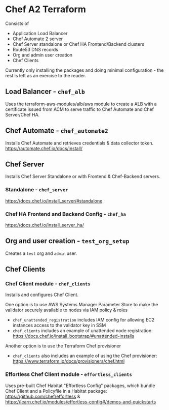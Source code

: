 # Chef A2 Terraform

Consists of
* Application Load Balancer
* Chef Automate 2 server
* Chef Server standalone or Chef HA Frontend/Backend clusters
* Route53 DNS records
* Org and admin user creation
* Chef Clients

Currently only installing the packages and doing minimal configuration - the rest is left as an exercise to the reader.

## Load Balancer - `chef_alb`
Uses the terraform-aws-modules/alb/aws module to create a ALB with a certificate issued from ACM to serve traffic to Chef Automate and Chef Server/Chef HA.

## Chef Automate - `chef_automate2`
Installs Chef Automate and retrieves credentials & data collector token.
https://automate.chef.io/docs/install/

## Chef Server
Installs Chef Server Standalone or with Frontend & Chef-Backend servers.

### Standalone - `chef_server`
https://docs.chef.io/install_server/#standalone

### Chef HA Frontend and Backend Config - `chef_ha`
https://docs.chef.io/install_server_ha/

## Org and user creation - `test_org_setup`
Creates a `test` org and `admin` user.

## Chef Clients

### Chef Client module  - `chef_clients`
Installs and configures Chef Client.

One option is to use AWS Systems Manager Parameter Store to make the validator securely available to nodes via IAM policy & roles
* `chef_unattended_registration` includes IAM config for allowing EC2 instances access to the validator key in SSM
* `chef_clients` includes an example of unattended node registration: https://docs.chef.io/install_bootstrap/#unattended-installs

Another option is to use the Terraform Chef provisioner
* `chef_clients` also includes an example of using the Chef provisioner: https://www.terraform.io/docs/provisioners/chef.html

### Effortless Chef Client module - `effortless_clients`
Uses pre-built Chef Habitat "Effortless Config" packages, which bundle Chef Client and a Policyfile in a Habitat package: https://github.com/chef/effortless & https://learn.chef.io/modules/effortless-config#/demos-and-quickstarts
